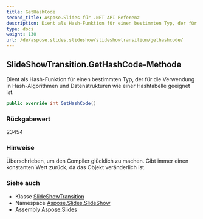```yaml
---
title: GetHashCode
second_title: Aspose.Slides für .NET API Referenz
description: Dient als Hash-Funktion für einen bestimmten Typ, der für die Verwendung in Hash-Algorithmen und Datenstrukturen wie einer Hashtabelle geeignet ist.
type: docs
weight: 130
url: /de/aspose.slides.slideshow/slideshowtransition/gethashcode/
---
```


## SlideShowTransition.GetHashCode-Methode

Dient als Hash-Funktion für einen bestimmten Typ, der für die Verwendung in Hash-Algorithmen und Datenstrukturen wie einer Hashtabelle geeignet ist.

```csharp
public override int GetHashCode()
```

### Rückgabewert

23454

### Hinweise

Überschrieben, um den Compiler glücklich zu machen. Gibt immer einen konstanten Wert zurück, da das Objekt veränderlich ist.

### Siehe auch

* Klasse [SlideShowTransition](../../slideshowtransition)
* Namespace [Aspose.Slides.SlideShow](../../slideshowtransition)
* Assembly [Aspose.Slides](../../../)

<!-- DO NOT EDIT: generiert von xmldocmd für Aspose.Slides.dll -->
